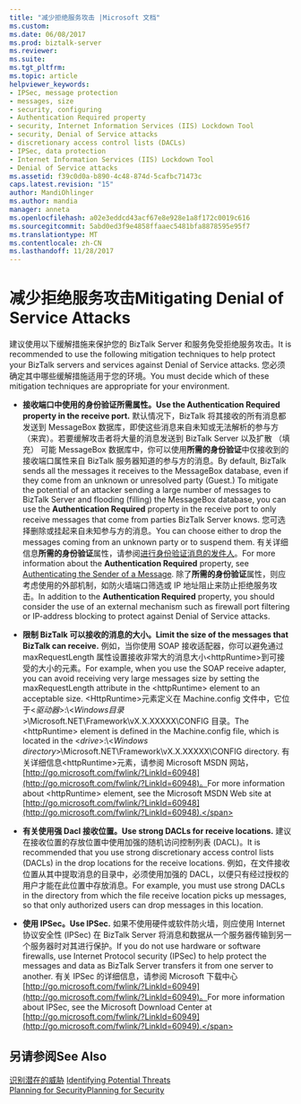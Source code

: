 ```yaml
---
title: "减少拒绝服务攻击 |Microsoft 文档"
ms.custom: 
ms.date: 06/08/2017
ms.prod: biztalk-server
ms.reviewer: 
ms.suite: 
ms.tgt_pltfrm: 
ms.topic: article
helpviewer_keywords:
- IPSec, message protection
- messages, size
- security, configuring
- Authentication Required property
- security, Internet Information Services (IIS) Lockdown Tool
- security, Denial of Service attacks
- discretionary access control lists (DACLs)
- IPSec, data protection
- Internet Information Services (IIS) Lockdown Tool
- Denial of Service attacks
ms.assetid: f39c0d0a-b890-4c48-874d-5cafbc71473c
caps.latest.revision: "15"
author: MandiOhlinger
ms.author: mandia
manager: anneta
ms.openlocfilehash: a02e3eddcd43acf67e8e928e1a8f172c0019c616
ms.sourcegitcommit: 5abd0ed3f9e4858ffaaec5481bfa8878595e95f7
ms.translationtype: MT
ms.contentlocale: zh-CN
ms.lasthandoff: 11/28/2017
---
```

# <a name="mitigating-denial-of-service-attacks"></a><span data-ttu-id="936d4-102">减少拒绝服务攻击</span><span class="sxs-lookup"><span data-stu-id="936d4-102">Mitigating Denial of Service Attacks</span></span>
<span data-ttu-id="936d4-103">建议使用以下缓解措施来保护您的 BizTalk Server 和服务免受拒绝服务攻击。</span><span class="sxs-lookup"><span data-stu-id="936d4-103">It is recommended to use the following mitigation techniques to help protect your BizTalk servers and services against Denial of Service attacks.</span></span> <span data-ttu-id="936d4-104">您必须确定其中哪些缓解措施适用于您的环境。</span><span class="sxs-lookup"><span data-stu-id="936d4-104">You must decide which of these mitigation techniques are appropriate for your environment.</span></span>  
  
-   <span data-ttu-id="936d4-105">**接收端口中使用的身份验证所需属性。**</span><span class="sxs-lookup"><span data-stu-id="936d4-105">**Use the Authentication Required property in the receive port.**</span></span> <span data-ttu-id="936d4-106">默认情况下，BizTalk 将其接收的所有消息都发送到 MessageBox 数据库，即使这些消息来自未知或无法解析的参与方（来宾）。若要缓解攻击者将大量的消息发送到 BizTalk Server 以及扩散 （填充） 可能 MessageBox 数据库中，你可以使用**所需的身份验证**中仅接收到的接收端口属性来自 BizTalk 服务器知道的参与方的消息。</span><span class="sxs-lookup"><span data-stu-id="936d4-106">By default, BizTalk sends all the messages it receives to the MessageBox database, even if they come from an unknown or unresolved party (Guest.) To mitigate the potential of an attacker sending a large number of messages to BizTalk Server and flooding (filling) the MessageBox database, you can use the **Authentication Required** property in the receive port to only receive messages that come from parties BizTalk Server knows.</span></span> <span data-ttu-id="936d4-107">您可选择删除或挂起来自未知参与方的消息。</span><span class="sxs-lookup"><span data-stu-id="936d4-107">You can choose either to drop the messages coming from an unknown party or to suspend them.</span></span> <span data-ttu-id="936d4-108">有关详细信息**所需的身份验证**属性，请参阅[进行身份验证消息的发件人](../core/authenticating-the-sender-of-a-message.md)。</span><span class="sxs-lookup"><span data-stu-id="936d4-108">For more information about the **Authentication Required** property, see [Authenticating the Sender of a Message](../core/authenticating-the-sender-of-a-message.md).</span></span> <span data-ttu-id="936d4-109">除了**所需的身份验证**属性，则应考虑使用的外部机制，如防火墙端口筛选或 IP 地址阻止来防止拒绝服务攻击。</span><span class="sxs-lookup"><span data-stu-id="936d4-109">In addition to the **Authentication Required** property, you should consider the use of an external mechanism such as firewall port filtering or IP-address blocking to protect against Denial of Service attacks.</span></span>  
  
-   <span data-ttu-id="936d4-110">**限制 BizTalk 可以接收的消息的大小。**</span><span class="sxs-lookup"><span data-stu-id="936d4-110">**Limit the size of the messages that BizTalk can receive.**</span></span> <span data-ttu-id="936d4-111">例如，当你使用 SOAP 接收适配器，你可以避免通过 maxRequestLength 属性设置接收非常大的消息大小\<httpRuntime\>到可接受的大小的元素。</span><span class="sxs-lookup"><span data-stu-id="936d4-111">For example, when you use the SOAP receive adapter, you can avoid receiving very large messages size by setting the maxRequestLength attribute in the \<httpRuntime\> element to an acceptable size.</span></span> <span data-ttu-id="936d4-112">\<HttpRuntime\>元素定义在 Machine.config 文件中，它位于\<*驱动器*\>:\\<*Windows目录*\>\Microsoft.NET\Framework\vX.X.XXXXX\CONFIG 目录。</span><span class="sxs-lookup"><span data-stu-id="936d4-112">The \<httpRuntime\> element is defined in the Machine.config file, which is located in the \<*drive*\>:\\<*Windows directory*\>\Microsoft.NET\Framework\vX.X.XXXXX\CONFIG directory.</span></span> <span data-ttu-id="936d4-113">有关详细信息\<httpRuntime\>元素，请参阅 Microsoft MSDN 网站， [http://go.microsoft.com/fwlink/?LinkId=60948](http://go.microsoft.com/fwlink/?LinkId=60948)。</span><span class="sxs-lookup"><span data-stu-id="936d4-113">For more information about \<httpRuntime\> element, see the Microsoft MSDN Web site at [http://go.microsoft.com/fwlink/?LinkId=60948](http://go.microsoft.com/fwlink/?LinkId=60948).</span></span>  
  
-   <span data-ttu-id="936d4-114">**有关使用强 Dacl 接收位置。**</span><span class="sxs-lookup"><span data-stu-id="936d4-114">**Use strong DACLs for receive locations.**</span></span> <span data-ttu-id="936d4-115">建议在接收位置的存放位置中使用加强的随机访问控制列表 (DACL)。</span><span class="sxs-lookup"><span data-stu-id="936d4-115">It is recommended that you use strong discretionary access control lists (DACLs) in the drop locations for the receive locations.</span></span> <span data-ttu-id="936d4-116">例如，在文件接收位置从其中提取消息的目录中，必须使用加强的 DACL，以便只有经过授权的用户才能在此位置中存放消息。</span><span class="sxs-lookup"><span data-stu-id="936d4-116">For example, you must use strong DACLs in the directory from which the file receive location picks up messages, so that only authorized users can drop messages in this location.</span></span>  
  
-   <span data-ttu-id="936d4-117">**使用 IPSec。**</span><span class="sxs-lookup"><span data-stu-id="936d4-117">**Use IPSec.**</span></span> <span data-ttu-id="936d4-118">如果不使用硬件或软件防火墙，则应使用 Internet 协议安全性 (IPSec) 在 BizTalk Server 将消息和数据从一个服务器传输到另一个服务器时对其进行保护。</span><span class="sxs-lookup"><span data-stu-id="936d4-118">If you do not use hardware or software firewalls, use Internet Protocol security (IPSec) to help protect the messages and data as BizTalk Server transfers it from one server to another.</span></span> <span data-ttu-id="936d4-119">有关 IPSec 的详细信息，请参阅 Microsoft 下载中心[http://go.microsoft.com/fwlink/?LinkId=60949](http://go.microsoft.com/fwlink/?LinkId=60949)。</span><span class="sxs-lookup"><span data-stu-id="936d4-119">For more information about IPSec, see the Microsoft Download Center at [http://go.microsoft.com/fwlink/?LinkId=60949](http://go.microsoft.com/fwlink/?LinkId=60949).</span></span>  
  
## <a name="see-also"></a><span data-ttu-id="936d4-120">另请参阅</span><span class="sxs-lookup"><span data-stu-id="936d4-120">See Also</span></span>  
 <span data-ttu-id="936d4-121">[识别潜在的威胁](../core/identifying-potential-threats.md) </span><span class="sxs-lookup"><span data-stu-id="936d4-121">[Identifying Potential Threats](../core/identifying-potential-threats.md) </span></span>  
 [<span data-ttu-id="936d4-122">Planning for Security</span><span class="sxs-lookup"><span data-stu-id="936d4-122">Planning for Security</span></span>](../core/planning-for-security.md)